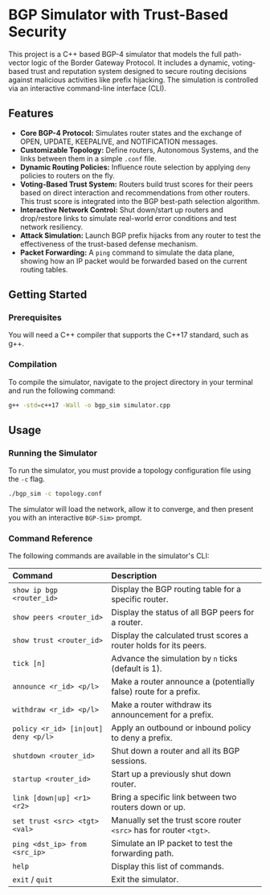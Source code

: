 # BGP Simulator with Trust-Based Security

This project is a C++ based BGP-4 simulator that models the full path-vector logic of the Border Gateway Protocol. It includes a dynamic, voting-based trust and reputation system designed to secure routing decisions against malicious activities like prefix hijacking. The simulation is controlled via an interactive command-line interface (CLI).

## Features

* **Core BGP-4 Protocol:** Simulates router states and the exchange of OPEN, UPDATE, KEEPALIVE, and NOTIFICATION messages.
* **Customizable Topology:** Define routers, Autonomous Systems, and the links between them in a simple `.conf` file.
* **Dynamic Routing Policies:** Influence route selection by applying `deny` policies to routers on the fly.
* **Voting-Based Trust System:** Routers build trust scores for their peers based on direct interaction and recommendations from other routers. This trust score is integrated into the BGP best-path selection algorithm.
* **Interactive Network Control:** Shut down/start up routers and drop/restore links to simulate real-world error conditions and test network resiliency.
* **Attack Simulation:** Launch BGP prefix hijacks from any router to test the effectiveness of the trust-based defense mechanism.
* **Packet Forwarding:** A `ping` command to simulate the data plane, showing how an IP packet would be forwarded based on the current routing tables.

## Getting Started

### Prerequisites
You will need a C++ compiler that supports the C++17 standard, such as g++.

### Compilation
To compile the simulator, navigate to the project directory in your terminal and run the following command:
```sh
g++ -std=c++17 -Wall -o bgp_sim simulator.cpp
```

## Usage

### Running the Simulator
To run the simulator, you must provide a topology configuration file using the `-c` flag.
```sh
./bgp_sim -c topology.conf
```
The simulator will load the network, allow it to converge, and then present you with an interactive `BGP-Sim>` prompt.

### Command Reference
The following commands are available in the simulator's CLI:

| Command | Description |
| :--- | :--- |
| `show ip bgp <router_id>` | Display the BGP routing table for a specific router. |
| `show peers <router_id>` | Display the status of all BGP peers for a router. |
| `show trust <router_id>` | Display the calculated trust scores a router holds for its peers. |
| `tick [n]` | Advance the simulation by `n` ticks (default is 1). |
| `announce <r_id> <p/l>` | Make a router announce a (potentially false) route for a prefix. |
| `withdraw <r_id> <p/l>` | Make a router withdraw its announcement for a prefix. |
| `policy <r_id> [in\|out] deny <p/l>`| Apply an outbound or inbound policy to deny a prefix. |
| `shutdown <router_id>` | Shut down a router and all its BGP sessions. |
| `startup <router_id>` | Start up a previously shut down router. |
| `link [down\|up] <r1> <r2>` | Bring a specific link between two routers down or up. |
| `set trust <src> <tgt> <val>`| Manually set the trust score router `<src>` has for router `<tgt>`. |
| `ping <dst_ip> from <src_ip>`| Simulate an IP packet to test the forwarding path. |
| `help` | Display this list of commands. |
| `exit` / `quit` | Exit the simulator. |